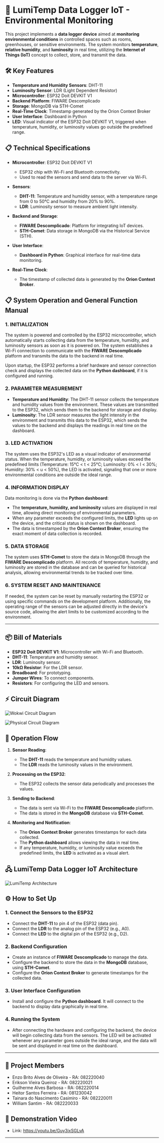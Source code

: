 # 🚀 LumiTemp Data Logger IoT - Environmental Monitoring

This project implements a **data logger device** aimed at **monitoring environmental conditions** in controlled spaces such as rooms, greenhouses, or sensitive environments. The system monitors **temperature**, **relative humidity**, and **luminosity** in real time, utilizing the **Internet of Things (IoT)** concept to collect, store, and transmit the data.

## 🛠️ Key Features

- **Temperature and Humidity Sensors**: DHT-11
- **Luminosity Sensor**: LDR (Light Dependent Resistor)
- **Microcontroller**: ESP32 Doit DEVKIT V1
- **Backend Platform**: FIWARE Descomplicado
- **Storage**: MongoDB via STH-Comet
- **Real-Time Clock**: Timestamp generated by the Orion Context Broker
- **User Interface**: Dashboard in Python
- **LED**: Visual indicator of the ESP32 Doit DEVKIT V1, triggered when temperature, humidity, or luminosity values go outside the predefined range.

## 📋 Technical Specifications

- **Microcontroller**: ESP32 Doit DEVKIT V1
  - ESP32 chip with Wi-Fi and Bluetooth connectivity.
  - Used to read the sensors and send data to the server via Wi-Fi.

- **Sensors**:
  - **DHT-11**: Temperature and humidity sensor, with a temperature range from 0 to 50°C and humidity from 20% to 90%.
  - **LDR**: Luminosity sensor to measure ambient light intensity.

- **Backend and Storage**:
  - **FIWARE Descomplicado**: Platform for integrating IoT devices.
  - **STH-Comet**: Data storage in MongoDB via the Historical Service (STH).

- **User Interface**:
  - **Dashboard in Python**: Graphical interface for real-time data monitoring.

- **Real-Time Clock**:
  - The timestamp of collected data is generated by the **Orion Context Broker**.

## 📋 System Operation and General Function Manual

### 1. INITIALIZATION

The system is powered and controlled by the ESP32 microcontroller, which automatically starts collecting data from the temperature, humidity, and luminosity sensors as soon as it is powered on. The system establishes a Wi-Fi connection to communicate with the **FIWARE Descomplicado** platform and transmits the data to the backend in real time.

Upon startup, the ESP32 performs a brief hardware and sensor connection check and displays the collected data on the **Python dashboard**, if it is configured and running.

### 2. PARAMETER MEASUREMENT

- **Temperature and Humidity**: The DHT-11 sensor collects the temperature and humidity values from the environment. These values are transmitted to the ESP32, which sends them to the backend for storage and display.
- **Luminosity**: The LDR sensor measures the light intensity in the environment and transmits this data to the ESP32, which sends the values to the backend and displays the readings in real time on the dashboard.

### 3. LED ACTIVATION

The system uses the ESP32's LED as a visual indicator of environmental status. When the temperature, humidity, or luminosity values exceed the predefined limits (Temperature: 15°C < t < 25°C; Luminosity: 0% < l < 30%; Humidity: 30% < u < 50%), the LED is activated, signaling that one or more environmental conditions are outside the ideal range.

### 4. INFORMATION DISPLAY

Data monitoring is done via the **Python dashboard**:

- The **temperature, humidity, and luminosity** values are displayed in real time, allowing direct monitoring of environmental parameters.
- When any parameter exceeds the configured limits, the **LED** lights up on the device, and the critical status is shown on the dashboard.
- The data is timestamped by the **Orion Context Broker**, ensuring the exact moment of data collection is recorded.

### 5. DATA STORAGE

The system uses **STH-Comet** to store the data in MongoDB through the **FIWARE Descomplicado** platform. All records of temperature, humidity, and luminosity are stored in the database and can be queried for historical analysis, allowing environmental trends to be tracked over time.

### 6. SYSTEM RESET AND MAINTENANCE

If needed, the system can be reset by manually restarting the ESP32 or using specific commands on the development platform. Additionally, the operating range of the sensors can be adjusted directly in the device's source code, allowing the alert limits to be customized according to the environment.

---

## 📦 Bill of Materials

- **ESP32 Doit DEVKIT V1**: Microcontroller with Wi-Fi and Bluetooth.
- **DHT-11**: Temperature and humidity sensor.
- **LDR**: Luminosity sensor.
- **10kΩ Resistor**: For the LDR sensor.
- **Breadboard**: For prototyping.
- **Jumper Wires**: To connect components.
- **Resistors**: For configuring the LED and sensors.

## ⚡ Circuit Diagram

![Wokwi Circuit Diagram](https://github.com/L1K3D/LumiTemp-V2/blob/main/Diagrama%20El%C3%A9trico%20Wokwi.png?raw=true)

![Physical Circuit Diagram](https://github.com/L1K3D/LumiTemp-V2/blob/main/Diagrama%20el%C3%A9trico%20F%C3%ADsico.jpg?raw=true)

## 🔄 Operation Flow

1. **Sensor Reading**:
   - The **DHT-11** reads the temperature and humidity values.
   - The **LDR** reads the luminosity values in the environment.
   
2. **Processing on the ESP32**:
   - The ESP32 collects the sensor data periodically and processes the values.

3. **Sending to Backend**:
   - The data is sent via Wi-Fi to the **FIWARE Descomplicado** platform.
   - The data is stored in the **MongoDB** database via **STH-Comet**.

4. **Monitoring and Notification**:
   - The **Orion Context Broker** generates timestamps for each data collected.
   - The **Python dashboard** allows viewing the data in real time.
   - If any temperature, humidity, or luminosity value exceeds the predefined limits, the **LED** is activated as a visual alert.

## 🖧 LumiTemp Data Logger IoT Architecture

![LumiTemp Architecture](https://github.com/L1K3D/LumiTemp-V2/blob/main/Arquitetura%20LumiTemp.jpeg?raw=true)

## ⚙️ How to Set Up

### 1. Connect the Sensors to the ESP32

- Connect the **DHT-11** to pin 4 of the ESP32 (data pin).
- Connect the **LDR** to the analog pin of the ESP32 (e.g., A0).
- Connect the **LED** to the digital pin of the ESP32 (e.g., D2).

### 2. Backend Configuration

- Create an instance of **FIWARE Descomplicado** to manage the data.
- Configure the backend to store the data in the **MongoDB** database, using **STH-Comet**.
- Configure the **Orion Context Broker** to generate timestamps for the collected data.

### 3. User Interface Configuration

- Install and configure the **Python dashboard**. It will connect to the backend to display data graphically in real time.

### 4. Running the System

- After connecting the hardware and configuring the backend, the device will begin collecting data from the sensors. The LED will be activated whenever any parameter goes outside the ideal range, and the data will be sent and displayed in real time on the dashboard.

---

## 🤝 Project Members

- Enzo Brito Alves de Oliveira - RA: 082220040
- Erikson Vieira Queiroz - RA: 082220021
- Guilherme Alves Barbosa - RA: 082220014
- Heitor Santos Ferreira - RA: 081230042
- Tainara do Nascimento Casimiro - RA: 082220011
- William Santim - RA: 082220033

## 🎥 Demonstration Video

- Link: https://youtu.be/Guy3ixSGLvA

---
